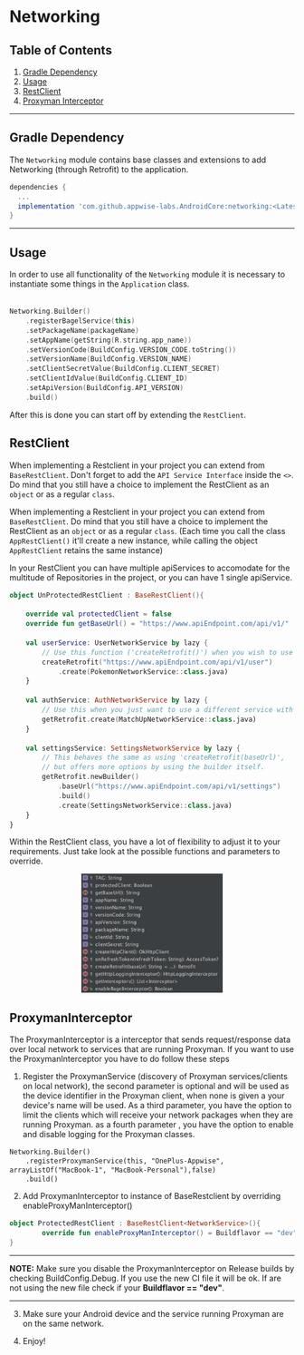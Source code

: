 # Networking

## Table of Contents

1. [Gradle Dependency](#gradle-dependency)
2. [Usage](#usage)
3. [RestClient](#restclient)
4. [Proxyman Interceptor](#proxymaninterceptor)

---

## Gradle Dependency

The `Networking` module contains base classes and extensions to add Networking (through Retrofit) to the application.

```groovy
dependencies {
  ...
  implementation 'com.github.appwise-labs.AndroidCore:networking:<Latest-Version>'
}
```

---

## Usage

In order to use all functionality of the `Networking` module it is necessary to instantiate some things in the `Application` class.

```kotlin

Networking.Builder()
    .registerBagelService(this)
    .setPackageName(packageName)
    .setAppName(getString(R.string.app_name))
    .setVersionCode(BuildConfig.VERSION_CODE.toString())
    .setVersionName(BuildConfig.VERSION_NAME)
    .setClientSecretValue(BuildConfig.CLIENT_SECRET)
    .setClientIdValue(BuildConfig.CLIENT_ID)
    .setApiVersion(BuildConfig.API_VERSION)
    .build()
```

After this is done you can start off by extending the `RestClient`.

## RestClient

When implementing a Restclient in your project you can extend from `BaseRestClient`. Don't forget to add the `API Service Interface` inside the `<>`. Do mind that you still have a choice to implement the RestClient as an `object` or as a regular `class`.

When implementing a Restclient in your project you can extend from `BaseRestClient`. Do mind that you still have a choice to implement the RestClient as an `object` or as a regular `class`. (Each time you call the class `AppRestClient()` it'll create a new instance, while calling the object `AppRestClient` retains the same instance)

In your RestClient you can have multiple apiServices to accomodate for the multitude of Repositories in the project, or you can have 1 single apiService.

```kotlin
object UnProtectedRestClient : BaseRestClient(){

    override val protectedClient = false
    override fun getBaseUrl() = "https://www.apiEndpoint.com/api/v1/"

    val userService: UserNetworkService by lazy {
        // Use this function ('createRetrofit()') when you wish to use a different 'baseUrl' with your service
        createRetrofit("https://www.apiEndpoint.com/api/v1/user")
            .create(PokemonNetworkService::class.java)
    }

    val authService: AuthNetworkService by lazy {
        // Use this when you just want to use a different service with the default 'getBaseUrl()'
        getRetrofit.create(MatchUpNetworkService::class.java)
    }

    val settingsService: SettingsNetworkService by lazy {
        // This behaves the same as using 'createRetrofit(baseUrl)',
        // but offers more options by using the builder itself.
        getRetrofit.newBuilder()
            .baseUrl("https://www.apiEndpoint.com/api/v1/settings")
            .build()
            .create(SettingsNetworkService::class.java)
    }
}
```

Within the RestClient class, you have a lot of flexibility to adjust it to your requirements. Just take look at the possible functions and parameters to override.

<p align="center">
  <img width="250" src="../static/RestClient-flexibility.png">
</p>

## ProxymanInterceptor

The ProxymanInterceptor is a interceptor that sends request/response data over local network to services that are running Proxyman. If you want to use the ProxymanInterceptor you have to do follow these steps

1. Register the ProxymanService (discovery of Proxyman services/clients on local network), the second parameter is optional and will be used as the device identifier in the Proxyman client, when none is given a your device's name will be used. As a third parameter, you have the option to limit the clients which will receive your network packages when they are running Proxyman. as a fourth parameter , you have the option to enable and disable logging for the Proxyman classes.

```
Networking.Builder()
    .registerProxymanService(this, "OnePlus-Appwise", arrayListOf("MacBook-1", "MacBook-Personal"),false)
    .build()
```

2. Add ProxymanInterceptor to instance of BaseRestclient by overriding enableProxyManInterceptor()

```kotlin
object ProtectedRestClient : BaseRestClient<NetworkService>(){
        override fun enableProxyManInterceptor() = Buildflavor == "dev"
}
```

---

**NOTE:** Make sure you disable the ProxymanInterceptor on Release builds by checking BuildConfig.Debug. If you use the new CI file it will be ok. If are not using the new file check if your **Buildflavor == "dev"**.

---

3. Make sure your Android device and the service running Proxyman are on the same network.

4. Enjoy!
